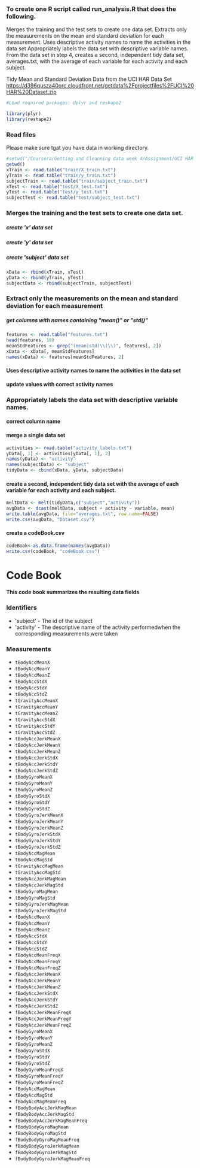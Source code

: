 ### To create one R script called run_analysis.R that does the following.
Merges the training and the test sets to create one data set.
Extracts only the measurements on the mean and standard deviation for each measurement.
Uses descriptive activity names to name the activities in the data set
Appropriately labels the data set with descriptive variable names.
From the data set in step 4, creates a second, independent tidy data set, averages.txt, with the average of each variable for each activity and each subject.

Tidy Mean and Standard Deviation Data from the UCI HAR Data Set
https://d396qusza40orc.cloudfront.net/getdata%2Fprojectfiles%2FUCI%20HAR%20Dataset.zip
```R
#Load required packages: dplyr and reshape2

library(plyr)
library(reshape2)
```
### Read files
Please make sure tgat you have data in working directory.
```R
#setwd("/Coursera/Getting and Cleanning data week 4/Assignment/UCI HAR Dataset")
getwd()
xTrain <- read.table("train/X_train.txt")
yTrain <- read.table("train/y_train.txt")
subjectTrain <- read.table("train/subject_train.txt")
xTest <- read.table("test/X_test.txt")
yTest <- read.table("test/y_test.txt")
subjectTest <- read.table("test/subject_test.txt")
```
### Merges the training and the test sets to create one data set.
##### create 'x' data set
##### create 'y' data set
##### create 'subject' data set

```R
xData <- rbind(xTrain, xTest)
yData <- rbind(yTrain, yTest)
subjectData <- rbind(subjectTrain, subjectTest)
```
### Extract only the measurements on the mean and standard deviation for each measurement
##### get columns with names containing "mean()" or "std()"
```R
features <- read.table("features.txt")
head(features, 10)
meanStdFeatures <- grep("(mean|std)\\(\\)", features[, 2])
xData <- xData[, meanStdFeatures]
names(xData) <- features[meanStdFeatures, 2]
```
#### Uses descriptive activity names to name the activities in the data set
#### update values with correct activity names
### Appropriately labels the data set with descriptive variable names.
#### correct column name
#### merge a single data set

```R
activities <- read.table("activity_labels.txt")
yData[, 1] <- activities[yData[, 1], 2]
names(yData) <- "activity"
names(subjectData) <- "subject"
tidyData <- cbind(xData, yData, subjectData)

```

####  create a second, independent tidy data set with the average of each variable for each activity and each subject.
```R
meltData <- melt(tidyData,c("subject","activity"))
avgData <- dcast(meltData, subject + activity ~ variable, mean)
write.table(avgData, file="averages.txt", row.name=FALSE) 
write.csv(avgData, "Dataset.csv")
```
####  create a codeBook.csv
```R
codeBook<-as.data.frame(names(avgData))
write.csv(codeBook, "codeBook.csv")
```
# Code Book
#### This code book summarizes the resulting data fields

### Identifiers

* 'subject' - The id of the subject
* 'activity' - The descriptive name of the activity performedwhen the corresponding measurements were taken

### Measurements

* `tBodyAccMeanX`
* `tBodyAccMeanY`
* `tBodyAccMeanZ`
* `tBodyAccStdX`
* `tBodyAccStdY`
* `tBodyAccStdZ`
* `tGravityAccMeanX`
* `tGravityAccMeanY`
* `tGravityAccMeanZ`
* `tGravityAccStdX`
* `tGravityAccStdY`
* `tGravityAccStdZ`
* `tBodyAccJerkMeanX`
* `tBodyAccJerkMeanY`
* `tBodyAccJerkMeanZ`
* `tBodyAccJerkStdX`
* `tBodyAccJerkStdY`
* `tBodyAccJerkStdZ`
* `tBodyGyroMeanX`
* `tBodyGyroMeanY`
* `tBodyGyroMeanZ`
* `tBodyGyroStdX`
* `tBodyGyroStdY`
* `tBodyGyroStdZ`
* `tBodyGyroJerkMeanX`
* `tBodyGyroJerkMeanY`
* `tBodyGyroJerkMeanZ`
* `tBodyGyroJerkStdX`
* `tBodyGyroJerkStdY`
* `tBodyGyroJerkStdZ`
* `tBodyAccMagMean`
* `tBodyAccMagStd`
* `tGravityAccMagMean`
* `tGravityAccMagStd`
* `tBodyAccJerkMagMean`
* `tBodyAccJerkMagStd`
* `tBodyGyroMagMean`
* `tBodyGyroMagStd`
* `tBodyGyroJerkMagMean`
* `tBodyGyroJerkMagStd`
* `fBodyAccMeanX`
* `fBodyAccMeanY`
* `fBodyAccMeanZ`
* `fBodyAccStdX`
* `fBodyAccStdY`
* `fBodyAccStdZ`
* `fBodyAccMeanFreqX`
* `fBodyAccMeanFreqY`
* `fBodyAccMeanFreqZ`
* `fBodyAccJerkMeanX`
* `fBodyAccJerkMeanY`
* `fBodyAccJerkMeanZ`
* `fBodyAccJerkStdX`
* `fBodyAccJerkStdY`
* `fBodyAccJerkStdZ`
* `fBodyAccJerkMeanFreqX`
* `fBodyAccJerkMeanFreqY`
* `fBodyAccJerkMeanFreqZ`
* `fBodyGyroMeanX`
* `fBodyGyroMeanY`
* `fBodyGyroMeanZ`
* `fBodyGyroStdX`
* `fBodyGyroStdY`
* `fBodyGyroStdZ`
* `fBodyGyroMeanFreqX`
* `fBodyGyroMeanFreqY`
* `fBodyGyroMeanFreqZ`
* `fBodyAccMagMean`
* `fBodyAccMagStd`
* `fBodyAccMagMeanFreq`
* `fBodyBodyAccJerkMagMean`
* `fBodyBodyAccJerkMagStd`
* `fBodyBodyAccJerkMagMeanFreq`
* `fBodyBodyGyroMagMean`
* `fBodyBodyGyroMagStd`
* `fBodyBodyGyroMagMeanFreq`
* `fBodyBodyGyroJerkMagMean`
* `fBodyBodyGyroJerkMagStd`
* `fBodyBodyGyroJerkMagMeanFreq`
